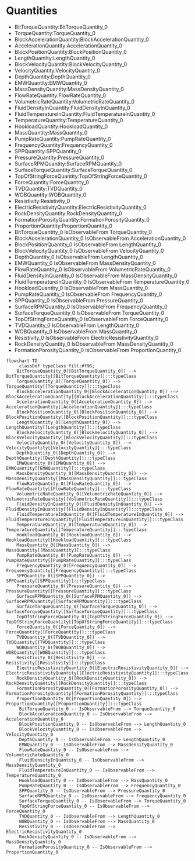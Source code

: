 # Quantities
- BitTorqueQuantity:BitTorqueQuantity_0
- TorqueQuantity:TorqueQuantity_0
- BlockAccelerationQuantity:BlockAccelerationQuantity_0
- AccelerationQuantity:AccelerationQuantity_0
- BlockPositionQuantity:BlockPositionQuantity_0
- LengthQuantity:LengthQuantity_0
- BlockVelocityQuantity:BlockVelocityQuantity_0
- VelocityQuantity:VelocityQuantity_0
- DepthQuantity:DepthQuantity_0
- EMWQuantity:EMWQuantity_0
- MassDensityQuantity:MassDensityQuantity_0
- FlowRateQuantity:FlowRateQuantity_0
- VolumetricRateQuantity:VolumetricRateQuantity_0
- FluidDensityInQuantity:FluidDensityInQuantity_0
- FluidTemperatureInQuantity:FluidTemperatureInQuantity_0
- TemperatureQuantity:TemperatureQuantity_0
- HookloadQuantity:HookloadQuantity_0
- MassQuantity:MassQuantity_0
- PumpRateQuantity:PumpRateQuantity_0
- FrequencyQuantity:FrequencyQuantity_0
- SPPQuantity:SPPQuantity_0
- PressureQuantity:PressureQuantity_0
- SurfaceRPMQuantity:SurfaceRPMQuantity_0
- SurfaceTorqueQuantity:SurfaceTorqueQuantity_0
- TopOfStringForceQuantity:TopOfStringForceQuantity_0
- ForceQuantity:ForceQuantity_0
- TVDQuantity:TVDQuantity_0
- WOBQuantity:WOBQuantity_0
- Resistivity:Resistivity_0
- ElectricResistivityQuantity:ElectricResistivityQuantity_0
- RockDensityQuantity:RockDensityQuantity_0
- FormationPorosityQuantity:FormationPorosityQuantity_0
- ProportionQuantity:ProportionQuantity_0
- BitTorqueQuantity_0 IsObservableFrom TorqueQuantity_0
- BlockAccelerationQuantity_0 IsObservableFrom AccelerationQuantity_0
- BlockPositionQuantity_0 IsObservableFrom LengthQuantity_0
- BlockVelocityQuantity_0 IsObservableFrom VelocityQuantity_0
- DepthQuantity_0 IsObservableFrom LengthQuantity_0
- EMWQuantity_0 IsObservableFrom MassDensityQuantity_0
- FlowRateQuantity_0 IsObservableFrom VolumetricRateQuantity_0
- FluidDensityInQuantity_0 IsObservableFrom MassDensityQuantity_0
- FluidTemperatureInQuantity_0 IsObservableFrom TemperatureQuantity_0
- HookloadQuantity_0 IsObservableFrom MassQuantity_0
- PumpRateQuantity_0 IsObservableFrom FrequencyQuantity_0
- SPPQuantity_0 IsObservableFrom PressureQuantity_0
- SurfaceRPMQuantity_0 IsObservableFrom FrequencyQuantity_0
- SurfaceTorqueQuantity_0 IsObservableFrom TorqueQuantity_0
- TopOfStringForceQuantity_0 IsObservableFrom ForceQuantity_0
- TVDQuantity_0 IsObservableFrom LengthQuantity_0
- WOBQuantity_0 IsObservableFrom MassQuantity_0
- Resistivity_0 IsObservableFrom ElectricResistivityQuantity_0
- RockDensityQuantity_0 IsObservableFrom MassDensityQuantity_0
- FormationPorosityQuantity_0 IsObservableFrom ProportionQuantity_0
```mermaid
flowchart TD
	 classDef typeClass fill:#f96;
	BitTorqueQuantity_0([BitTorqueQuantity_0]) --> BitTorqueQuantity[[BitTorqueQuantity]]:::typeClass
	TorqueQuantity_0([TorqueQuantity_0]) --> TorqueQuantity[[TorqueQuantity]]:::typeClass
	BlockAccelerationQuantity_0([BlockAccelerationQuantity_0]) --> BlockAccelerationQuantity[[BlockAccelerationQuantity]]:::typeClass
	AccelerationQuantity_0([AccelerationQuantity_0]) --> AccelerationQuantity[[AccelerationQuantity]]:::typeClass
	BlockPositionQuantity_0([BlockPositionQuantity_0]) --> BlockPositionQuantity[[BlockPositionQuantity]]:::typeClass
	LengthQuantity_0([LengthQuantity_0]) --> LengthQuantity[[LengthQuantity]]:::typeClass
	BlockVelocityQuantity_0([BlockVelocityQuantity_0]) --> BlockVelocityQuantity[[BlockVelocityQuantity]]:::typeClass
	VelocityQuantity_0([VelocityQuantity_0]) --> VelocityQuantity[[VelocityQuantity]]:::typeClass
	DepthQuantity_0([DepthQuantity_0]) --> DepthQuantity[[DepthQuantity]]:::typeClass
	EMWQuantity_0([EMWQuantity_0]) --> EMWQuantity[[EMWQuantity]]:::typeClass
	MassDensityQuantity_0([MassDensityQuantity_0]) --> MassDensityQuantity[[MassDensityQuantity]]:::typeClass
	FlowRateQuantity_0([FlowRateQuantity_0]) --> FlowRateQuantity[[FlowRateQuantity]]:::typeClass
	VolumetricRateQuantity_0([VolumetricRateQuantity_0]) --> VolumetricRateQuantity[[VolumetricRateQuantity]]:::typeClass
	FluidDensityInQuantity_0([FluidDensityInQuantity_0]) --> FluidDensityInQuantity[[FluidDensityInQuantity]]:::typeClass
	FluidTemperatureInQuantity_0([FluidTemperatureInQuantity_0]) --> FluidTemperatureInQuantity[[FluidTemperatureInQuantity]]:::typeClass
	TemperatureQuantity_0([TemperatureQuantity_0]) --> TemperatureQuantity[[TemperatureQuantity]]:::typeClass
	HookloadQuantity_0([HookloadQuantity_0]) --> HookloadQuantity[[HookloadQuantity]]:::typeClass
	MassQuantity_0([MassQuantity_0]) --> MassQuantity[[MassQuantity]]:::typeClass
	PumpRateQuantity_0([PumpRateQuantity_0]) --> PumpRateQuantity[[PumpRateQuantity]]:::typeClass
	FrequencyQuantity_0([FrequencyQuantity_0]) --> FrequencyQuantity[[FrequencyQuantity]]:::typeClass
	SPPQuantity_0([SPPQuantity_0]) --> SPPQuantity[[SPPQuantity]]:::typeClass
	PressureQuantity_0([PressureQuantity_0]) --> PressureQuantity[[PressureQuantity]]:::typeClass
	SurfaceRPMQuantity_0([SurfaceRPMQuantity_0]) --> SurfaceRPMQuantity[[SurfaceRPMQuantity]]:::typeClass
	SurfaceTorqueQuantity_0([SurfaceTorqueQuantity_0]) --> SurfaceTorqueQuantity[[SurfaceTorqueQuantity]]:::typeClass
	TopOfStringForceQuantity_0([TopOfStringForceQuantity_0]) --> TopOfStringForceQuantity[[TopOfStringForceQuantity]]:::typeClass
	ForceQuantity_0([ForceQuantity_0]) --> ForceQuantity[[ForceQuantity]]:::typeClass
	TVDQuantity_0([TVDQuantity_0]) --> TVDQuantity[[TVDQuantity]]:::typeClass
	WOBQuantity_0([WOBQuantity_0]) --> WOBQuantity[[WOBQuantity]]:::typeClass
	Resistivity_0([Resistivity_0]) --> Resistivity[[Resistivity]]:::typeClass
	ElectricResistivityQuantity_0([ElectricResistivityQuantity_0]) --> ElectricResistivityQuantity[[ElectricResistivityQuantity]]:::typeClass
	RockDensityQuantity_0([RockDensityQuantity_0]) --> RockDensityQuantity[[RockDensityQuantity]]:::typeClass
	FormationPorosityQuantity_0([FormationPorosityQuantity_0]) --> FormationPorosityQuantity[[FormationPorosityQuantity]]:::typeClass
	ProportionQuantity_0([ProportionQuantity_0]) --> ProportionQuantity[[ProportionQuantity]]:::typeClass
	 BitTorqueQuantity_0 -- IsObservableFrom --> TorqueQuantity_0 
	 BlockAccelerationQuantity_0 -- IsObservableFrom --> AccelerationQuantity_0 
	 BlockPositionQuantity_0 -- IsObservableFrom --> LengthQuantity_0 
	 BlockVelocityQuantity_0 -- IsObservableFrom --> VelocityQuantity_0 
	 DepthQuantity_0 -- IsObservableFrom --> LengthQuantity_0 
	 EMWQuantity_0 -- IsObservableFrom --> MassDensityQuantity_0 
	 FlowRateQuantity_0 -- IsObservableFrom --> VolumetricRateQuantity_0 
	 FluidDensityInQuantity_0 -- IsObservableFrom --> MassDensityQuantity_0 
	 FluidTemperatureInQuantity_0 -- IsObservableFrom --> TemperatureQuantity_0 
	 HookloadQuantity_0 -- IsObservableFrom --> MassQuantity_0 
	 PumpRateQuantity_0 -- IsObservableFrom --> FrequencyQuantity_0 
	 SPPQuantity_0 -- IsObservableFrom --> PressureQuantity_0 
	 SurfaceRPMQuantity_0 -- IsObservableFrom --> FrequencyQuantity_0 
	 SurfaceTorqueQuantity_0 -- IsObservableFrom --> TorqueQuantity_0 
	 TopOfStringForceQuantity_0 -- IsObservableFrom --> ForceQuantity_0 
	 TVDQuantity_0 -- IsObservableFrom --> LengthQuantity_0 
	 WOBQuantity_0 -- IsObservableFrom --> MassQuantity_0 
	 Resistivity_0 -- IsObservableFrom --> ElectricResistivityQuantity_0 
	 RockDensityQuantity_0 -- IsObservableFrom --> MassDensityQuantity_0 
	 FormationPorosityQuantity_0 -- IsObservableFrom --> ProportionQuantity_0 
```
